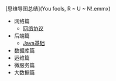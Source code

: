 [思维导图总结](You fools, R ~ U ~ N!.emmx)

- 网络篇
  - [网络协议](Network/network-protocol.md)
- 后端篇
  - [Java基础](Java/java.md)
- 数据库篇
- 运维篇
- 微服务篇
- 大数据篇





